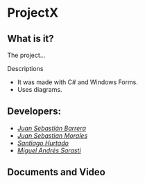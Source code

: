 # ProjectX
## What is it?
The project...<br>

Descriptions <br>
- It was made with C# and Windows Forms.
- Uses diagrams.

## Developers:
- [*Juan Sebastián Barrera*](https://github.com/SebasBarrera)<br>
- [*Juan Sebastian Morales*](https://github.com/JuanSebastianMoralesVilla)<br>
- [*Santiago Hurtado*](https://github.com/YoNoSoySantiago)<br>
- [*Miguel Andrés Sarasti*](https://github.com/MSarasti)<br>
## Documents and Video
